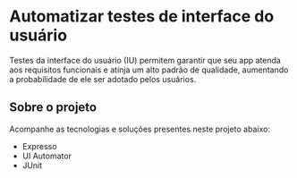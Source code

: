 # Automatizar testes de interface do usuário

Testes da interface do usuário (IU) permitem garantir que seu app atenda aos requisitos funcionais e atinja um alto padrão de qualidade, aumentando a probabilidade de ele ser adotado pelos usuários.

## Sobre o projeto

Acompanhe as tecnologias e soluções presentes neste projeto abaixo:

- Expresso
- UI Automator
- JUnit

